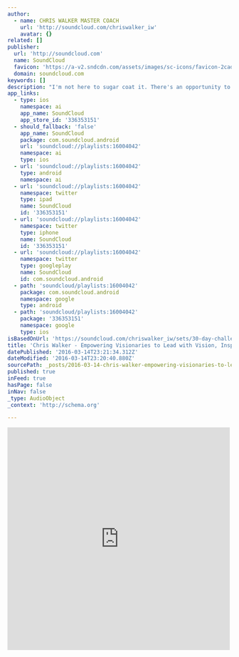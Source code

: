 ```yaml
---
author:
  - name: CHRIS WALKER MASTER COACH
    url: 'http://soundcloud.com/chriswalker_iw'
    avatar: {}
related: []
publisher:
  url: 'http://soundcloud.com'
  name: SoundCloud
  favicon: 'https://a-v2.sndcdn.com/assets/images/sc-icons/favicon-2cadd14b.ico'
  domain: soundcloud.com
keywords: []
description: "I'm not here to sugar coat it. There's an opportunity to live a magical and spiritually driven life and that's what I share. I help lay track, inspire people to be creative and open, and I encourage the world to get connected through nature."
app_links:
  - type: ios
    namespace: ai
    app_name: SoundCloud
    app_store_id: '336353151'
  - should_fallback: 'false'
    app_name: SoundCloud
    package: com.soundcloud.android
    url: 'soundcloud://playlists:16004042'
    namespace: ai
    type: ios
  - url: 'soundcloud://playlists:16004042'
    type: android
    namespace: ai
  - url: 'soundcloud://playlists:16004042'
    namespace: twitter
    type: ipad
    name: SoundCloud
    id: '336353151'
  - url: 'soundcloud://playlists:16004042'
    namespace: twitter
    type: iphone
    name: SoundCloud
    id: '336353151'
  - url: 'soundcloud://playlists:16004042'
    namespace: twitter
    type: googleplay
    name: SoundCloud
    id: com.soundcloud.android
  - path: 'soundcloud/playlists:16004042'
    package: com.soundcloud.android
    namespace: google
    type: android
  - path: 'soundcloud/playlists:16004042'
    package: '336353151'
    namespace: google
    type: ios
isBasedOnUrl: 'https://soundcloud.com/chriswalker_iw/sets/30-day-challenge'
title: 'Chris Walker - Empowering Visionaries to Lead with Vision, Inspiration and Purpose by CHRIS WALKER MASTER COACH'
datePublished: '2016-03-14T23:21:34.312Z'
dateModified: '2016-03-14T23:20:40.880Z'
sourcePath: _posts/2016-03-14-chris-walker-empowering-visionaries-to-lead-with-vision-i.md
published: true
inFeed: true
hasPage: false
inNav: false
_type: AudioObject
_context: 'http://schema.org'

---
```

<iframe src="https://cdn.embedly.com/widgets/media.html?src=https%3A%2F%2Fw.soundcloud.com%2Fplayer%2F%3Fvisual%3Dtrue%26url%3Dhttp%253A%252F%252Fapi.soundcloud.com%252Fplaylists%252F16004042%26show_artwork%3Dtrue&amp;url=https%3A%2F%2Fsoundcloud.com%2Fchriswalker_iw%2Fsets%2F30-day-challenge&amp;image=http%3A%2F%2Fi1.sndcdn.com%2Fartworks-000149013513-qd5mvb-t500x500.jpg&amp;key=b7d04c9b404c499eba89ee7072e1c4f7&amp;type=text%2Fhtml&amp;schema=soundcloud" width="500" height="500" scrolling="no" frameborder="0" allowfullscreen="allowfullscreen" style=""></iframe>